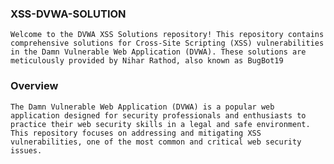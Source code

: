 ### XSS-DVWA-SOLUTION
``` Welcome to the DVWA XSS Solutions repository! This repository contains comprehensive solutions for Cross-Site Scripting (XSS) vulnerabilities in the Damn Vulnerable Web Application (DVWA). These solutions are meticulously provided by Nihar Rathod, also known as BugBot19 ```

### Overview
```The Damn Vulnerable Web Application (DVWA) is a popular web application designed for security professionals and enthusiasts to practice their web security skills in a legal and safe environment. This repository focuses on addressing and mitigating XSS vulnerabilities, one of the most common and critical web security issues.```
